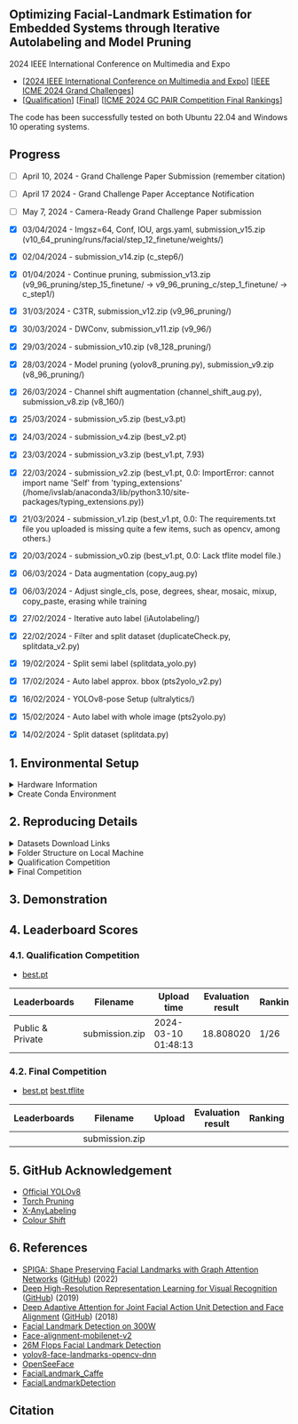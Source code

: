 ## Optimizing Facial-Landmark Estimation for Embedded Systems through Iterative Autolabeling and Model Pruning

2024 IEEE International Conference on Multimedia and Expo

- [[2024 IEEE International Conference on Multimedia and Expo](https://2024.ieeeicme.org/)] [[IEEE ICME 2024 Grand Challenges](https://pairlabs.ai/ieee-icme-2024-grand-challenges/)]
- [[Qualification](https://aidea-web.tw/topic/b048c9a3-c3bc-4650-9674-f14f4c850f12)] [[Final](https://aidea-web.tw/topic/2e3e61b7-fbd0-417f-aba3-15124ba1b5cd?focus=intro)] [[ICME 2024 GC PAIR Competition Final Rankings](https://pairlabs.ai/icme-2024-gc-pair-competition-final-rankings/)]

The code has been successfully tested on both Ubuntu 22.04 and Windows 10 operating systems.




## Progress

- [ ] April 10, 2024 - Grand Challenge Paper Submission (remember citation)
- [ ] April 17 2024 - Grand Challenge  Paper Acceptance Notification
- [ ] May 7, 2024 - Camera-Ready Grand Challenge Paper submission
- [x] 03/04/2024 - Imgsz=64, Conf, IOU, args.yaml, submission_v15.zip (v10_64_pruning/runs/facial/step_12_finetune/weights/)
- [x] 02/04/2024 - submission_v14.zip (c_step6/)
- [x] 01/04/2024 - Continue pruning, submission_v13.zip (v9_96_pruning/step_15_finetune/ -> v9_96_pruning_c/step_1_finetune/ -> c_step1/)
- [x] 31/03/2024 - C3TR, submission_v12.zip (v9_96_pruning/)
- [x] 30/03/2024 - DWConv, submission_v11.zip (v9_96/)
- [x] 29/03/2024 - submission_v10.zip (v8_128_pruning/)
- [x] 28/03/2024 - Model pruning (yolov8_pruning.py), submission_v9.zip (v8_96_pruning/)
- [x] 26/03/2024 - Channel shift augmentation (channel_shift_aug.py), submission_v8.zip (v8_160/)
- [x] 25/03/2024 - submission_v5.zip (best_v3.pt)
- [x] 24/03/2024 - submission_v4.zip (best_v2.pt)
- [x] 23/03/2024 - submission_v3.zip (best_v1.pt, 7.93)
- [x] 22/03/2024 - submission_v2.zip (best_v1.pt, 0.0: ImportError: cannot import name 'Self' from 'typing_extensions' (/home/ivslab/anaconda3/lib/python3.10/site-packages/typing_extensions.py))
- [x] 21/03/2024 - submission_v1.zip (best_v1.pt, 0.0: The requirements.txt file you uploaded is missing quite a few items, such as opencv, among others.)
- [x] 20/03/2024 - submission_v0.zip (best_v1.pt, 0.0: Lack tflite model file.)
- [x] 06/03/2024 - Data augmentation (copy_aug.py)
- [x] 06/03/2024 - Adjust single_cls, pose, degrees, shear, mosaic, mixup, copy_paste, erasing while training
- [x] 27/02/2024 - Iterative auto label (iAutolabeling/)
- [x] 22/02/2024 - Filter and split dataset (duplicateCheck.py, splitdata_v2.py)
- [x] 19/02/2024 - Split semi label (splitdata_yolo.py)
- [x] 17/02/2024 - Auto label approx. bbox (pts2yolo_v2.py) 
- [x] 16/02/2024 - YOLOv8-pose Setup (ultralytics/)
- [x] 15/02/2024 - Auto label with whole image (pts2yolo.py)
- [x] 14/02/2024 - Split dataset (splitdata.py)




## 1. Environmental Setup

<details>

<summary>Hardware Information</summary>

- CPU: AMD Ryzen 5 5600X 6-Core @ 12x 3.7GHz
- GPU: NVIDIA GeForce RTX 3060 Ti (8G)
- RAM: 48087MiB
  
</details>


<details><summary>Create Conda Environment</summary>

```
$ conda create -n yolov8 python=3.10 -y
$ conda activate yolov8
$ git clone https://github.com/ultralytics/ultralytics.git
$ cd ultralytics/
$ pip install ultralytics
$ pip install pyarrow
$ pip install scikit-learn
```

</details>




## 2. Reproducing Details


<details><summary>Datasets Download Links</summary>

### Stage 1 dataset

- [Download_Link.txt](https://www.aicreda.com/download/iVSFacialDataset)
- [ICME2024_Download_Link.txt](https://bit.ly/42q4XXU)

### Stage 2 dataset

- [ivslab_facial_test_private_qualification.zip.001](https://aidea-web.tw/file/b048c9a3-c3bc-4650-9674-f14f4c850f12-1706842899_train_test_dataset_2___ivslab_facial_test_private_qualification.zip.001)
- [ivslab_facial_test_private_qualification.zip.002](https://aidea-web.tw/file/b048c9a3-c3bc-4650-9674-f14f4c850f12-1706842899_train_test_dataset_2___ivslab_facial_test_private_qualification.zip.002)

```bash
$ cat ivslab_facial_test_private_qualification.zip.001 ivslab_facial_test_private_qualification.zip.002 > ivslab_facial_test_private_qualification.zip
$ unzip ivslab_facial_test_private_qualification.zip
```

</details>


<details><summary>Folder Structure on Local Machine</summary>

- Create the following folder structure on the local machine

    ```bash
    # Qualification Competition
    qualification/
    ├── iAutolabeling/
    ├── preprocess/
        ├── visualCheck.py
        ├── visualCheck_filtered.py
        ├── splitdata.py
        ├── splitdata_v2.py
        ├── splitdata_yolo.py
        ├── semi_labeling.py
        ├── txt2json.py
        ├── duplicateCheck.py
        ├── pts2yolo.py
        ├── pts2yolo_v2.py
        ├── copy_aug.py
        └── fitTest_aug.py
    └── ultralytics/
        ├── facial.yaml
        ├── facial_v4.yaml
        ├── facial_v4_x8.yaml
        ├── train.py
        ├── valid.py
        ├── predict.py
        └── submit.py

    # Final Competition
    final/
    ├── C3TR/
    ├── demo/
    ├── preprocess/
        ├── channel_shift_demo.py
        └── channel_shift_aug.py
    ├── pruning/
        ├── ultralytics/utils/loss.py
        └── yolov8_pruning.py
    ├── requirements.txt
    ├── environment.yml
    ├── writeImageList.py
    ├── best.pt
    ├── best.tflite
    ├── run_model_pt.py
    ├── run_model_tflite.py
    ├── convert2tflite.py
    └── techreport.pdf
    ```

</details>


<details><summary>Qualification Competition</summary>

```bash
# iAutolabeling_conf_0.2
$ for i in `seq 0 3`; do python main.py --curr_iter ${i} | tee iterLog${i}.txt; done
$ for i in `seq 4 19`; do python main.py --curr_iter ${i} --bs 32 | tee iterLog${i}.txt; done

# iAutolabeling_conf_0.3
$ for i in `seq 0 4`; do python main.py --curr_iter ${i} | tee iterLog${i}.txt; done
$ for i in `seq 5 19`; do python main.py --curr_iter ${i} --bs 32 | tee iterLog${i}.txt; done

# iAutolabeling_conf_0.5
$ for i in `seq 0 9`; do python main.py --curr_iter ${i} | tee iterLog${i}.txt; done
$ for i in `seq 10 19`; do python main.py --curr_iter ${i} | tee iterLog${i}.txt; done

# After iAutolabeling (v4, Adjust single_cls, pose, degrees, shear, mosaic, mixup, copy_paste, erasing while training)
$ python train.py
# output: ultralytics/runs/facial/train/weights/best.pt

# v4_x8
$ python train.py --model_name ./runs/facial/train/weights/best.pt --yaml_path facial_v4_x8.yaml --n_worker $(nproc) --save_path ./runs/facial
# output: ultralytics/runs/facial/train2/weights/best.pt

# submit
$ python predict.py
$ python submit.py

$ fitTest_aug.py

```

</details>


<details><summary>Final Competition</summary>



</details>




## 3. Demonstration




## 4. Leaderboard Scores

### 4.1. Qualification Competition

- [best.pt]()

| Leaderboards     | Filename               | Upload time         | Evaluation result | Ranking |
| ---------------- | ---------------------- | ------------------- | ----------------- | ------- |
| Public & Private | submission.zip         | 2024-03-10 01:48:13 | 18.808020         | 1/26    |


### 4.2. Final Competition

- [best.pt]() [best.tflite]()

| Leaderboards     | Filename               | Upload              | Evaluation result | Ranking |
| ---------------- | ---------------------- | ------------------- | ----------------- | ------- |
|  | submission.zip         |  |          |     |




## 5. GitHub Acknowledgement

- [Official YOLOv8](https://github.com/ultralytics/ultralytics)
- [Torch Pruning](https://github.com/VainF/Torch-Pruning)
- [X-AnyLabeling](https://github.com/CVHub520/X-AnyLabeling)
- [Colour Shift](https://github.com/mayasarena/colour-shift)




## 6. References

- [SPIGA: Shape Preserving Facial Landmarks with Graph Attention Networks](https://arxiv.org/pdf/2210.07233.pdf) ([GitHub](https://github.com/andresprados/spiga)) (2022)
- [Deep High-Resolution Representation Learning for Visual Recognition](https://arxiv.org/pdf/1908.07919.pdf) ([GitHub](https://github.com/HRNet/HRNet-Facial-Landmark-Detection)) (2019)
- [Deep Adaptive Attention for Joint Facial Action Unit Detection and Face Alignment](https://openaccess.thecvf.com/content_ECCV_2018/papers/Zhiwen_Shao_Deep_Adaptive_Attention_ECCV_2018_paper.pdf) ([GitHub](https://github.com/ZhiwenShao/JAANet)) (2018)
- [Facial Landmark Detection on 300W](https://paperswithcode.com/sota/facial-landmark-detection-on-300w)
- [Face-alignment-mobilenet-v2](https://github.com/WallZFE/Face-alignment-mobilenet-v2)
- [26M Flops Facial Landmark Detection](https://github.com/ainrichman/Peppa-Facial-Landmark-PyTorch)
- [yolov8-face-landmarks-opencv-dnn](https://github.com/hpc203/yolov8-face-landmarks-opencv-dnn)
- [OpenSeeFace](https://github.com/emilianavt/OpenSeeFace)
- [FacialLandmark_Caffe](https://github.com/BobLiu20/FacialLandmark_Caffe)
- [FacialLandmarkDetection](https://github.com/nicknochnack/FacialLandmarkDetection)




## Citation
```

```

